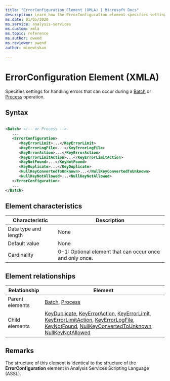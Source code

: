 ```yaml
---
title: "ErrorConfiguration Element (XMLA) | Microsoft Docs"
description: Learn how the ErrorConfiguration element specifies settings for handling errors that can occur during a Batch or Process operation.
ms.date: 01/05/2020
ms.service: analysis-services
ms.custom: xmla
ms.topic: reference
ms.author: owend
ms.reviewer: owend
author: minewiskan

---
```

# ErrorConfiguration Element (XMLA)

  Specifies settings for handling errors that can occur during a [Batch](../xml-elements-commands/batch-element-xmla.md) or [Process](../xml-elements-commands/process-element-xmla.md) operation.  
  
## Syntax  
  
```xml  
  
<Batch> <!-- or Process -->  
   ...  
   <ErrorConfiguration>  
      <KeyErrorLimit>...</KeyErrorLimit>  
      <KeyErrorLogFile>...</KeyErrorLogFile>  
      <KeyErrorAction>...</KeyErrorAction>  
      <KeyErrorLimitAction>...</KeyErrorLimitAction>  
      <KeyNotFound>...</KeyNotFound>  
      <KeyDuplicate>...</KeyDuplicate>  
      <NullKeyConvertedToUnknown>...</NullKeyConvertedToUnknown>  
      <NullKeyNotAllowed>...<NullKeyNotAllowed>  
   </ErrorConfiguration>  
   ...  
</Batch>  
```  
  
## Element characteristics  
  
|Characteristic|Description|  
|--------------------|-----------------|  
|Data type and length|None|  
|Default value|None|  
|Cardinality|0-1: Optional element that can occur once and only once.|  
  
## Element relationships  
  
|Relationship|Element|  
|------------------|-------------|  
|Parent elements|[Batch](../xml-elements-commands/batch-element-xmla.md), [Process](../xml-elements-commands/process-element-xmla.md)|  
|Child elements|[KeyDuplicate](../../assl/properties/keyduplicate-element-assl.md), [KeyErrorAction](../../assl/properties/keyerroraction-element-assl.md), [KeyErrorLimit](../../assl/properties/keyerrorlimit-element-assl.md), [KeyErrorLimitAction](../../assl/properties/keyerrorlimitaction-element-assl.md), [KeyErrorLogFile](../../assl/properties/keyerrorlogfile-element-assl.md), [KeyNotFound](../../assl/properties/keynotfound-element-assl.md), [NullKeyConvertedToUnknown](../../assl/properties/nullkeyconvertedtounknown-element-assl.md), [NullKeyNotAllowed](../../assl/properties/nullkeynotallowed-element-assl.md)|  
  
## Remarks  
 The structure of this element is identical to the structure of the **ErrorConfiguration** element in Analysis Services Scripting Language (ASSL).